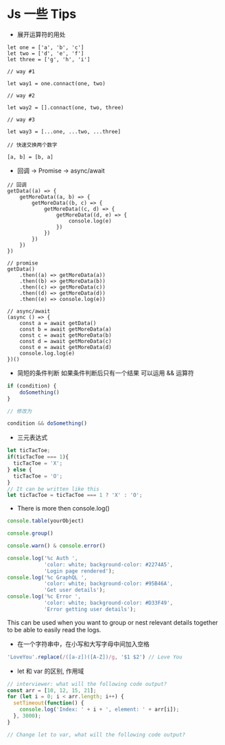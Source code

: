 # Js 一些 Tips

- 展开运算符的用处

```JS
let one = ['a', 'b', 'c']
let two = ['d', 'e', 'f']
let three = ['g', 'h', 'i']

// way #1

let way1 = one.connact(one, two)

// way #2

let way2 = [].connact(one, two, three)

// way #3

let way3 = [...one, ...two, ...three]

// 快速交换两个数字

[a, b] = [b, a]
```

- 回调 -> Promise -> async/await

```JS
// 回调
getData((a) => {
	getMoreData((a, b) => {
		getMoreData((b, c) => {
			getMoreData((c, d) => {
				getMoreData((d, e) => {
					console.log(e)
				})
			})
		})
	})
})

// promise
getData()
	.then((a) => getMoreData(a))
	.then((b) => getMoreData(b))
	.then((c) => getMoreData(c))
	.then((d) => getMoreData(d))
	.then((e) => console.log(e))

// async/await
(async () => {
	const a = await getData()
	const b = await getMoreData(a)
	const c = await getMoreData(b)
	const d = await getMoreData(c)
	const e = await getMoreData(d)
	console.log.log(e)
})()
```

- 简短的条件判断 如果条件判断后只有一个结果 可以运用 && 运算符

```js
if (condition) {
	doSomething()
}

// 修改为

condition && doSomething()
```

- 三元表达式

```js
let ticTacToe;
if(ticTacToe === 1){
  ticTacToe = 'X';
} else {
  ticTacToe = 'O';
}
// It can be written like this
let ticTacToe = ticTacToe === 1 ? 'X' : 'O';
```

- There is more then console.log()

```javascript
console.table(yourObject)

console.group()

console.warn() & console.error()

console.log('%c Auth ',
            'color: white; background-color: #2274A5',
            'Login page rendered');
console.log('%c GraphQL ',
            'color: white; background-color: #95B46A',
            'Get user details');
console.log('%c Error ',
            'color: white; background-color: #D33F49',
            'Error getting user details');
```

This can be used when you want to group or nest relevant details together to be able to easily read the logs.



- 在一个字符串中，在小写和大写字母中间加入空格

```js
'LoveYou'.replace(/([a-z])([A-Z])/g, '$1 $2') // Love You
```

- let 和 var 的区别, 作用域

```js
// interviewer: what will the following code output?
const arr = [10, 12, 15, 21];
for (let i = 0; i < arr.length; i++) {
  setTimeout(function() {
    console.log('Index: ' + i + ', element: ' + arr[i]);
  }, 3000);
}

// Change let to var, what will the following code output?
```




